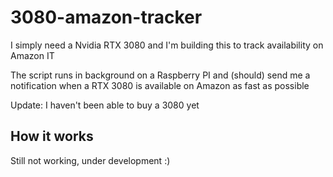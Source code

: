 # 3080-amazon-tracker
I simply need a Nvidia RTX 3080 and I'm building this to track availability on Amazon IT

The script runs in background on a Raspberry PI and (should) send me a notification when a RTX 3080 is available on Amazon as fast as possible

Update: I haven't been able to buy a 3080 yet


## How it works

Still not working, under development :)
